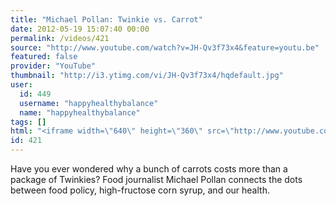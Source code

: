 ```yaml
---
title: "Michael Pollan: Twinkie vs. Carrot"
date: 2012-05-19 15:07:40 00:00
permalink: /videos/421
source: "http://www.youtube.com/watch?v=JH-Qv3f73x4&feature=youtu.be"
featured: false
provider: "YouTube"
thumbnail: "http://i3.ytimg.com/vi/JH-Qv3f73x4/hqdefault.jpg"
user:
  id: 449
  username: "happyhealthybalance"
  name: "happyhealthybalance"
tags: []
html: "<iframe width=\"640\" height=\"360\" src=\"http://www.youtube.com/embed/JH-Qv3f73x4?wmode=transparent&fs=1&feature=oembed\" frameborder=\"0\" allowfullscreen></iframe>"
id: 421
---
```


Have you ever wondered why a bunch of carrots costs more than a package of Twinkies? Food journalist Michael Pollan connects the dots between food policy, high-fructose corn syrup, and our health.